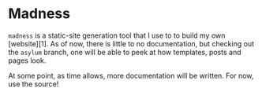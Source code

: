 Madness
=======

`madness` is a static-site generation tool that I use to to build my
own [website][1]. As of now, there is little to no documentation, but
checking out the `asylum` branch, one will be able to peek at how
templates, posts and pages look.

At some point, as time allows, more documentation will be written. For
now, use the source!
